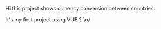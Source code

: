 Hi this project shows currency conversion between countries. 

It's my first project using VUE 2 \o/



